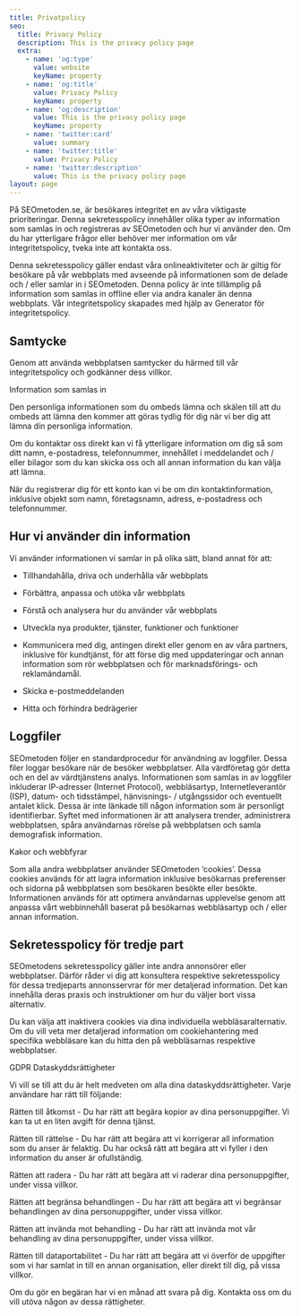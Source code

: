 ```yaml
---
title: Privatpolicy
seo:
  title: Privacy Policy
  description: This is the privacy policy page
  extra:
    - name: 'og:type'
      value: website
      keyName: property
    - name: 'og:title'
      value: Privacy Policy
      keyName: property
    - name: 'og:description'
      value: This is the privacy policy page
      keyName: property
    - name: 'twitter:card'
      value: summary
    - name: 'twitter:title'
      value: Privacy Policy
    - name: 'twitter:description'
      value: This is the privacy policy page
layout: page
---
```

På SEOmetoden.se, är besökares integritet en av våra viktigaste 
prioriteringar. Denna sekretesspolicy innehåller olika typer av 
information som samlas in och registreras av SEOmetoden och hur vi 
använder den. Om du har ytterligare frågor eller behöver mer information
 om vår integritetspolicy, tveka inte att kontakta oss.

Denna sekretesspolicy gäller endast våra onlineaktiviteter och är 
giltig för besökare på vår webbplats med avseende på informationen som 
de delade och / eller samlar in i SEOmetoden. Denna policy är inte 
tillämplig på information som samlas in offline eller via andra kanaler 
än denna webbplats. Vår integritetspolicy skapades med hjälp av 
Generator för integritetspolicy.

## Samtycke

Genom att använda webbplatsen samtycker du härmed till vår integritetspolicy och godkänner dess villkor.

Information som samlas in

Den personliga informationen som du ombeds lämna och skälen till att 
du ombeds att lämna den kommer att göras tydlig för dig när vi ber dig 
att lämna din personliga information.

Om du kontaktar oss direkt kan vi få ytterligare information om dig 
så som ditt namn, e-postadress, telefonnummer, innehållet i meddelandet 
och / eller bilagor som du kan skicka oss och all annan information du 
kan välja att lämna.

När du registrerar dig för ett konto kan vi be om din 
kontaktinformation, inklusive objekt som namn, företagsnamn, adress, 
e-postadress och telefonnummer.

## Hur vi använder din information

Vi använder informationen vi samlar in på olika sätt, bland annat för att:

*   Tillhandahålla, driva och underhålla vår webbplats

*   Förbättra, anpassa och utöka vår webbplats

*   Förstå och analysera hur du använder vår webbplats

*   Utveckla nya produkter, tjänster, funktioner och funktioner

*   Kommunicera med dig, antingen direkt eller genom en av våra partners,
     inklusive för kundtjänst, för att förse dig med uppdateringar och annan
     information som rör webbplatsen och för marknadsförings- och 
    reklamändamål.

*   Skicka e-postmeddelanden

*   Hitta och förhindra bedrägerier

## &#xA;Loggfiler

SEOmetoden följer en standardprocedur för användning av loggfiler. 
Dessa filer loggar besökare när de besöker webbplatser. Alla värdföretag
 gör detta och en del av värdtjänstens analys. Informationen som samlas 
in av loggfiler inkluderar IP-adresser (Internet Protocol), 
webbläsartyp, Internetleverantör (ISP), datum- och tidsstämpel, 
hänvisnings- / utgångssidor och eventuellt antalet klick. Dessa är inte 
länkade till någon information som är personligt identifierbar. Syftet 
med informationen är att analysera trender, administrera webbplatsen, 
spåra användarnas rörelse på webbplatsen och samla demografisk 
information.

Kakor och webbfyrar

Som alla andra webbplatser använder SEOmetoden ‘cookies’. Dessa 
cookies används för att lagra information inklusive besökarnas 
preferenser och sidorna på webbplatsen som besökaren besökte eller 
besökte. Informationen används för att optimera användarnas upplevelse 
genom att anpassa vårt webbinnehåll baserat på besökarnas webbläsartyp 
och / eller annan information.

## Sekretesspolicy för tredje part

SEOmetodens sekretesspolicy gäller inte andra annonsörer eller 
webbplatser. Därför råder vi dig att konsultera respektive 
sekretesspolicy för dessa tredjeparts annonsservrar för mer detaljerad 
information. Det kan innehålla deras praxis och instruktioner om hur du 
väljer bort vissa alternativ.

Du kan välja att inaktivera cookies via dina individuella 
webbläsaralternativ. Om du vill veta mer detaljerad information om 
cookiehantering med specifika webbläsare kan du hitta den på 
webbläsarnas respektive webbplatser.

GDPR Dataskyddsrättigheter

Vi vill se till att du är helt medveten om alla dina dataskyddsrättigheter. Varje användare har rätt till följande:

Rätten till åtkomst - Du har rätt att begära kopior av dina personuppgifter. Vi kan ta ut en liten avgift för denna tjänst.

Rätten till rättelse - Du har rätt att begära att vi korrigerar all 
information som du anser är felaktig. Du har också rätt att begära att 
vi fyller i den information du anser är ofullständig.

Rätten att radera - Du har rätt att begära att vi raderar dina personuppgifter, under vissa villkor.

Rätten att begränsa behandlingen - Du har rätt att begära att vi 
begränsar behandlingen av dina personuppgifter, under vissa villkor.

Rätten att invända mot behandling - Du har rätt att invända mot vår behandling av dina personuppgifter, under vissa villkor.

Rätten till dataportabilitet - Du har rätt att begära att vi överför 
de uppgifter som vi har samlat in till en annan organisation, eller 
direkt till dig, på vissa villkor.

Om du gör en begäran har vi en månad att svara på dig. Kontakta oss om du vill utöva någon av dessa rättigheter.
